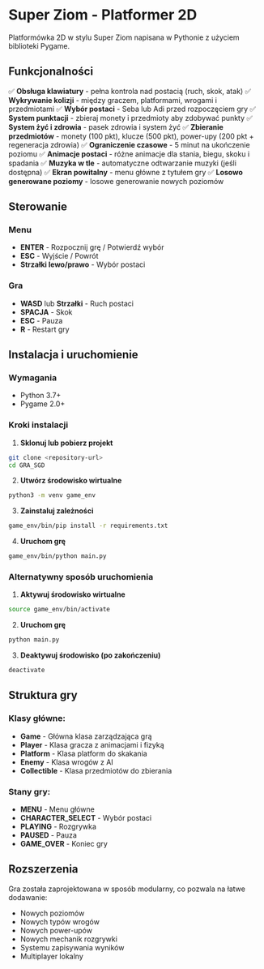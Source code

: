 # Super Ziom - Platformer 2D

Platformówka 2D w stylu Super Ziom napisana w Pythonie z użyciem biblioteki Pygame.

## Funkcjonalności

✅ **Obsługa klawiatury** - pełna kontrola nad postacią (ruch, skok, atak)
✅ **Wykrywanie kolizji** - między graczem, platformami, wrogami i przedmiotami
✅ **Wybór postaci** - Seba lub Adi przed rozpoczęciem gry
✅ **System punktacji** - zbieraj monety i przedmioty aby zdobywać punkty
✅ **System żyć i zdrowia** - pasek zdrowia i system żyć
✅ **Zbieranie przedmiotów** - monety (100 pkt), klucze (500 pkt), power-upy (200 pkt + regeneracja zdrowia)
✅ **Ograniczenie czasowe** - 5 minut na ukończenie poziomu
✅ **Animacje postaci** - różne animacje dla stania, biegu, skoku i spadania
✅ **Muzyka w tle** - automatyczne odtwarzanie muzyki (jeśli dostępna)
✅ **Ekran powitalny** - menu główne z tytułem gry
✅ **Losowo generowane poziomy** - losowe generowanie nowych poziomów

## Sterowanie

### Menu
- **ENTER** - Rozpocznij grę / Potwierdź wybór
- **ESC** - Wyjście / Powrót
- **Strzałki lewo/prawo** - Wybór postaci

### Gra
- **WASD** lub **Strzałki** - Ruch postaci
- **SPACJA** - Skok
- **ESC** - Pauza
- **R** - Restart gry

## Instalacja i uruchomienie

### Wymagania
- Python 3.7+
- Pygame 2.0+

### Kroki instalacji

1. **Sklonuj lub pobierz projekt**
```bash
git clone <repository-url>
cd GRA_SGD
```

2. **Utwórz środowisko wirtualne**
```bash
python3 -m venv game_env
```

3. **Zainstaluj zależności**
```bash
game_env/bin/pip install -r requirements.txt
```

4. **Uruchom grę**
```bash
game_env/bin/python main.py
```

### Alternatywny sposób uruchomienia

1. **Aktywuj środowisko wirtualne**
```bash
source game_env/bin/activate
```

2. **Uruchom grę**
```bash
python main.py
```

3. **Deaktywuj środowisko (po zakończeniu)**
```bash
deactivate
```

## Struktura gry

### Klasy główne:
- **Game** - Główna klasa zarządzająca grą
- **Player** - Klasa gracza z animacjami i fizyką
- **Platform** - Klasa platform do skakania
- **Enemy** - Klasa wrogów z AI
- **Collectible** - Klasa przedmiotów do zbierania

### Stany gry:
- **MENU** - Menu główne
- **CHARACTER_SELECT** - Wybór postaci
- **PLAYING** - Rozgrywka
- **PAUSED** - Pauza
- **GAME_OVER** - Koniec gry

## Rozszerzenia

Gra została zaprojektowana w sposób modularny, co pozwala na łatwe dodawanie:
- Nowych poziomów
- Nowych typów wrogów
- Nowych power-upów
- Nowych mechanik rozgrywki
- Systemu zapisywania wyników
- Multiplayer lokalny

